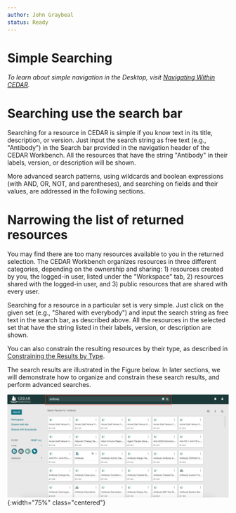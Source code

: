 ```yaml
---
author: John Graybeal
status: Ready
---
```

# Simple Searching

*To learn about simple navigation in the Desktop, visit [Navigating Within CEDAR](https://metadatacenter.github.io/cedar-manual/sections/a4/navigating_within_cedar/).*

<h1>Searching use the search bar</h1>

Searching for a resource in CEDAR is simple if you know text in its title, description, or version. Just input the search string as free text (e.g., "Antibody") in the Search bar provided in the navigation header of the CEDAR Workbench. All the resources  that have the string "Antibody" in their labels, version, or description will be shown.

More advanced search patterns, using wildcards and boolean expressions (with AND, OR, NOT, and parentheses), and searching on fields and their values, are addressed in the following sections.

<h1>Narrowing the list of returned resources</h1>

You may find there are too many resources available to you in the returned selection. 
The CEDAR Workbench organizes resources in three different categories, depending on the ownership and sharing: 1) resources created by you, the logged-in user, listed under the "Workspace" tab, 2) resources shared with the logged-in user, and 3) public resources that are shared with every user. 

Searching for a resource in a particular set is very simple. Just click on the given set (e.g., "Shared with everybody") and input the search string as free text in the search bar, as described above. All the resources in the selected set that have the string  listed in their labels, version, or description are shown. 

You can also constrain the resulting resources by their type, as described in [Constraining the Results by Type](https://metadatacenter.github.io/cedar-manual/sections/a2/3_constraining_the_results_by_type/).

The search results are illustrated in the Figure below. In later sections, we will demonstrate how to organize and constrain these search results, and perform advanced searches.

![](../../../img/userguide/search.png){:width="75%" class="centered"}

